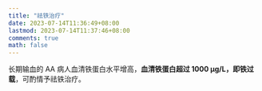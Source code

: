 ```yaml
---
title: "祛铁治疗"
date: 2023-07-14T11:36:49+08:00
lastmod: 2023-07-14T11:37:46+08:00
comments: true
math: false
---
```

长期输血的 AA 病人血清铁蛋白水平增高，**血清铁蛋白超过 1000 μg/L，即铁过载**，可酌情予祛铁治疗。
